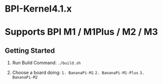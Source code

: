 # BPI-Kernel4.1.x
Supports BPI M1 / M1Plus / M2 / M3
=========

Getting Started
-------------------------
1. Run Build Command:
   `./build.sh`

2. Choose a board doing:
    `1. BananaPi-M1`
    `2. BananaPi-M1-Plus`
    `3. BananaPi-M2`


